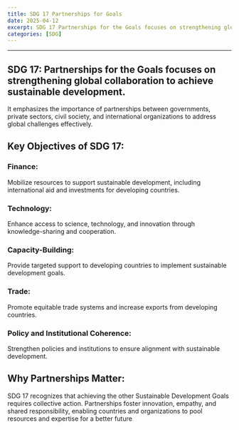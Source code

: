 ```yaml
---
title: SDG 17 Partnerships for Goals
date: 2025-04-12
excerpt: SDG 17 Partnerships for the Goals focuses on strengthening global collaboration to achieve sustainable development.
categories: [SDG]
---
```


***

## SDG 17: Partnerships for the Goals focuses on strengthening global collaboration to achieve sustainable development. 
It emphasizes the importance of partnerships between governments, private sectors, civil society, and international organizations to address global challenges effectively.

## Key Objectives of SDG 17:

### Finance: 
Mobilize resources to support sustainable development, including international aid and investments for developing countries.
### Technology: 
Enhance access to science, technology, and innovation through knowledge-sharing and cooperation.
### Capacity-Building: 
Provide targeted support to developing countries to implement sustainable development goals.
### Trade: 
Promote equitable trade systems and increase exports from developing countries.
### Policy and Institutional Coherence: 
Strengthen policies and institutions to ensure alignment with sustainable development.

## Why Partnerships Matter:

SDG 17 recognizes that achieving the other Sustainable Development Goals requires collective action. Partnerships foster innovation, empathy, and shared responsibility, enabling countries and organizations to pool resources and expertise for a better future
